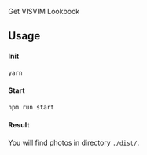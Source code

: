 Get VISVIM Lookbook

## Usage

#### Init

```bash
yarn
``` 

#### Start

```bash
npm run start
```

#### Result

You will find photos in  directory `./dist/`.